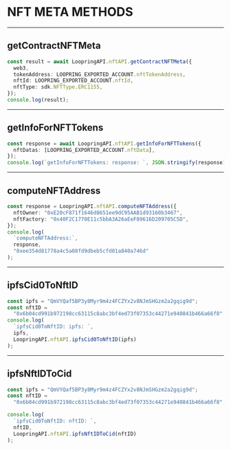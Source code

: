 # NFT META METHODS

***

## getContractNFTMeta

```ts
const result = await LoopringAPI.nftAPI.getContractNFTMeta({
  web3,
  tokenAddress: LOOPRING_EXPORTED_ACCOUNT.nftTokenAddress,
  nftId: LOOPRING_EXPORTED_ACCOUNT.nftId,
  nftType: sdk.NFTType.ERC1155,
});
console.log(result);
```    

***

## getInfoForNFTTokens

```ts
const response = await LoopringAPI.nftAPI.getInfoForNFTTokens({
  nftDatas: [LOOPRING_EXPORTED_ACCOUNT.nftData],
});
console.log(`getInfoForNFTTokens: response: `, JSON.stringify(response));
```

***

## computeNFTAddress

```ts
const response = LoopringAPI.nftAPI.computeNFTAddress({
  nftOwner: "0xE20cF871f1646d8651ee9dC95AAB1d93160b3467",
  nftFactory: "0x40F2C1770E11c5bbA3A26aEeF89616D209705C5D",
});
console.log(
  `computeNFTAddress:`,
  response,
  "0xee354d81778a4c5a08fd9dbeb5cfd01a840a746d"
);
```

***

## ipfsCid0ToNftID

```ts
const ipfs = "QmVYQaf5BP3y8Myr9m4z4FCZYx2v8NJmSHGzm2a2gqig9d";
const nftID =
  "0x6b04cd991b972198cc63115c8abc3bf4ed73f07353c44271e940841b466a66f8";
console.log(
  `ipfsCid0ToNftID: ipfs: `,
  ipfs,
  LoopringAPI.nftAPI.ipfsCid0ToNftID(ipfs)
);
```

*** 

## ipfsNftIDToCid

```ts
const ipfs = "QmVYQaf5BP3y8Myr9m4z4FCZYx2v8NJmSHGzm2a2gqig9d";
const nftID =
  "0x6b04cd991b972198cc63115c8abc3bf4ed73f07353c44271e940841b466a66f8";

console.log(
  `ipfsCid0ToNftID: nftID: `,
  nftID,
  LoopringAPI.nftAPI.ipfsNftIDToCid(nftID)
);
```
 